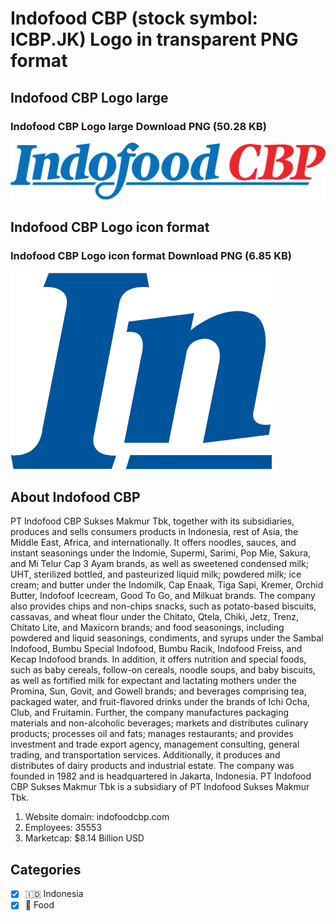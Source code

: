 # Indofood CBP (stock symbol: ICBP.JK) Logo in transparent PNG format

## Indofood CBP Logo large

### Indofood CBP Logo large Download PNG (50.28 KB)

![Indofood CBP Logo large Download PNG (50.28 KB)](/img/orig/ICBP.JK_BIG-558be07b.png)

## Indofood CBP Logo icon format

### Indofood CBP Logo icon format Download PNG (6.85 KB)

![Indofood CBP Logo icon format Download PNG (6.85 KB)](/img/orig/ICBP.JK-7d9153f9.png)

## About Indofood CBP

PT Indofood CBP Sukses Makmur Tbk, together with its subsidiaries, produces and sells consumers products in Indonesia, rest of Asia, the Middle East, Africa, and internationally. It offers noodles, sauces, and instant seasonings under the Indomie, Supermi, Sarimi, Pop Mie, Sakura, and Mi Telur Cap 3 Ayam brands, as well as sweetened condensed milk; UHT, sterilized bottled, and pasteurized liquid milk; powdered milk; ice cream; and butter under the Indomilk, Cap Enaak, Tiga Sapi, Kremer, Orchid Butter, Indofoof Icecream, Good To Go, and Milkuat brands. The company also provides chips and non-chips snacks, such as potato-based biscuits, cassavas, and wheat flour under the Chitato, Qtela, Chiki, Jetz, Trenz, Chitato Lite, and Maxicorn brands; and food seasonings, including powdered and liquid seasonings, condiments, and syrups under the Sambal Indofood, Bumbu Special Indofood, Bumbu Racik, Indofood Freiss, and Kecap Indofood brands. In addition, it offers nutrition and special foods, such as baby cereals, follow-on cereals, noodle soups, and baby biscuits, as well as fortified milk for expectant and lactating mothers under the Promina, Sun, Govit, and Gowell brands; and beverages comprising tea, packaged water, and fruit-flavored drinks under the brands of Ichi Ocha, Club, and Fruitamin. Further, the company manufactures packaging materials and non-alcoholic beverages; markets and distributes culinary products; processes oil and fats; manages restaurants; and provides investment and trade export agency, management consulting, general trading, and transportation services. Additionally, it produces and distributes of dairy products and industrial estate. The company was founded in 1982 and is headquartered in Jakarta, Indonesia. PT Indofood CBP Sukses Makmur Tbk is a subsidiary of PT Indofood Sukses Makmur Tbk.

1. Website domain: indofoodcbp.com
2. Employees: 35553
3. Marketcap: $8.14 Billion USD


## Categories
- [x] 🇮🇩 Indonesia
- [x] 🍴 Food
